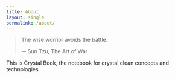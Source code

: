 ```yaml
---
title: About
layout: single
permalink: /about/
---
```


> The wise worrior avoids the battle.
>
> -- Sun Tzu, The Art of War

This is Crystal Book, the notebook for crystal clean concepts and technologies.

